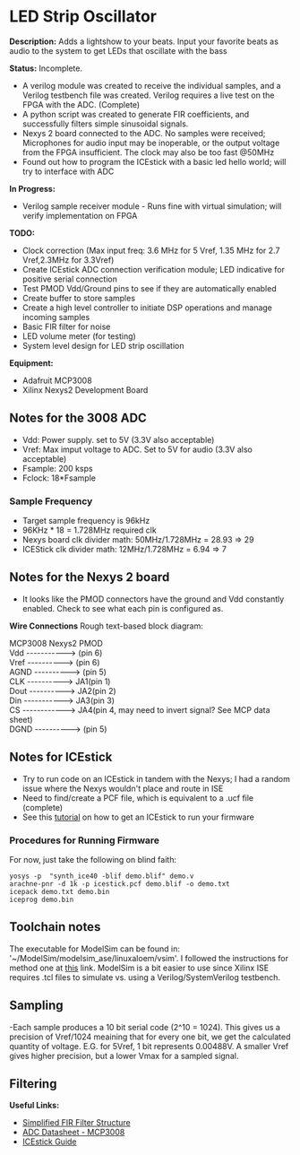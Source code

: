 # LED Strip Oscillator

**Description:** Adds a lightshow to your beats. Input your favorite beats as audio to the system to get LEDs that oscillate with the bass

**Status:** Incomplete. 
- A verilog module was created to receive the individual samples, and a Verilog testbench file was created. Verilog requires a live test on the FPGA with the ADC. (Complete)
- A python script was created to generate FIR coefficients, and successfully filters simple sinusoidal signals.
- Nexys 2 board connected to the ADC. No samples were received; Microphones for audio input may be inoperable, or the output voltage from the FPGA insufficient. The clock may also be too fast @50MHz
- Found out how to program the ICEstick with a basic led hello world; will try to interface with ADC

**In Progress:**
- Verilog sample receiver module - Runs fine with virtual simulation; will verify implementation on FPGA

**TODO:**
- Clock correction (Max input freq: 3.6 MHz for 5 Vref, 1.35 MHz for 2.7 Vref,2.3MHz for 3.3Vref)
- Create ICEstick ADC connection verification module; LED indicative for positive serial connection
- Test PMOD Vdd/Ground pins to see if they are automatically enabled
- Create buffer to store samples
- Create a high level controller to initiate DSP operations and manage incoming samples
- Basic FIR filter for noise 
- LED volume meter (for testing)
- System level design for LED strip oscillation

**Equipment:**
- Adafruit MCP3008
- Xilinx Nexys2 Development Board

## Notes for the 3008 ADC
- Vdd: Power supply. set to 5V (3.3V also acceptable)
- Vref: Max imput voltage to ADC. Set to 5V for audio (3.3V also acceptable)
- Fsample: 200 ksps
- Fclock: 18*Fsample

### Sample Frequency
- Target sample frequency is 96kHz
- 96KHz * 18 = 1.728MHz required clk
- Nexys board clk divider math: 50MHz/1.728MHz = 28.93 => 29
- ICEStick clk divider math: 12MHz/1.728MHz = 6.94 => 7

## Notes for the Nexys 2 board
- It looks like the PMOD connectors have the ground and Vdd constantly enabled. Check to see what each pin is configured as.

**Wire Connections**
Rough text-based block diagram:

MCP3008          Nexys2 PMOD  
Vdd -----------> (pin 6)  
Vref ----------> (pin 6)  
AGND ----------> (pin 5)  
CLK  ----------> JA1(pin 1)  
Dout ----------> JA2(pin 2)  
Din -----------> JA3(pin 3)  
CS ------------> JA4(pin 4, may need to invert signal? See MCP data sheet)  
DGND ----------> (pin 5)  

## Notes for ICEstick
- Try to run code on an ICEstick in tandem with the Nexys; I had a random issue where the Nexys wouldn't place and route in ISE
- Need to find/create a PCF file, which is equivalent to a .ucf file (complete)
- See this [tutorial](https://www.youtube.com/watch?v=1CNVsxoLI60) on how to get an ICEstick to run your firmware

### Procedures for Running Firmware
For now, just take the following on blind faith:

`yosys -p  "synth_ice40 -blif demo.blif" demo.v`  
`arachne-pnr -d 1k -p icestick.pcf demo.blif -o demo.txt`  
`icepack demo.txt demo.bin`  
`iceprog demo.bin`  

## Toolchain notes
The executable for ModelSim can be found in: '~/ModelSim/modelsim_ase/linuxaloem/vsim'. I followed the instructions for method
one at [this](https://mattaw.blogspot.com/2014/05/making-modelsim-altera-starter-edition.html) link. ModelSim is a bit easier to 
use since Xilinx ISE requires .tcl files to simulate vs. using a Verilog/SystemVerilog testbench.

## Sampling 
-Each sample produces a 10 bit serial code (2^10 = 1024). This gives us a precision of Vref/1024 meaining that for every one bit, we get the 
calculated quantity of voltage. E.G. for 5Vref, 1 bit represents 0.00488V. A smaller Vref gives higher precision, but a lower Vmax for a 
sampled signal.

## Filtering

**Useful Links:**
- [Simplified FIR Filter Structure](https://www.embedded.com/design/real-time-and-performance/4008837/DSP-Tricks-An-odd-way-to-build-a-simplified-FIR-filter-structure)
- [ADC Datasheet - MCP3008](https://cdn-shop.adafruit.com/datasheets/MCP3008.pdf)
- [ICEstick Guide](https://www.google.com/url?sa=t&rct=j&q=&esrc=s&source=web&cd=11&ved=2ahUKEwjLo6G6jYDiAhWS9Z4KHWuFA2cQFjAKegQIBBAC&url=http%3A%2F%2Fwww.latticesemi.com%2F~%2Fmedia%2FLatticeSemi%2FDocuments%2FUserManuals%2FEI%2Ficestickusermanual.pdf&usg=AOvVaw19ZCAmDB7WRAJ_kS7Q2jhQ)

